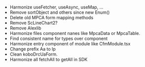 - Harmonize useFetcher, useAsync, useMap, ...
- Remove sortObject and others since new Enum()
- Delete old MPCA form mapping methods
- Remove ScLineChart2?
- Remove Alexlib
- Harmonize files component nanes like MpcaData or MpcaTable.
- Find consistent name for types over component
- Harmonize entry component of module like CfmModule.tsx
- Change prefix Aa to Ip
- Clean koboDrcUaForm. 
- Harmonize all fetchAll to getAll in SDK